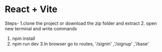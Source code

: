 # React + Vite

Steps-
1.clone the project or download the zip folder and extract
2. open new terminal and write commands
 1. npm install
 2. npm run dev
3.In browser go to routes, '/signin'  ,'/signup' ,'/base'

 
